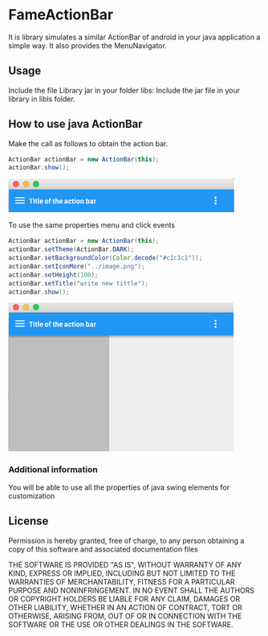 # FameActionBar
It is library simulates a similar ActionBar of android in your java application a simple way. It also provides the MenuNavigator.

## Usage
Include the file Library jar in your folder libs:
Include the jar file in your library in libls  folder.

## How to use java ActionBar
Make the call as follows to obtain the action bar.
```java
ActionBar actionBar = new ActionBar(this);
actionBar.show();
```
![GitHub Logo](https://github.com/rcrepaldi/FameActionBar/blob/master/files-readme/actionbar.png "actionbar")

To use the same properties menu and click events
```java
ActionBar actionBar = new ActionBar(this);
actionBar.setTheme(ActionBar.DARK);
actionBar.setBackgroundColor(Color.decode("#c1c1c1"));
actionBar.setIconMore("../image.png");
actionBar.setHeight(100);
actionBar.setTitle("write new tittle");
actionBar.show();
```
![GitHub Logo](https://github.com/rcrepaldi/FameActionBar/blob/master/files-readme/full-navigation.png "menu navigation open")

### Additional information
You will be able to use all the properties of java swing elements for customization

## License

Permission is hereby granted, free of charge, to any person obtaining a copy of this software and associated documentation files

THE SOFTWARE IS PROVIDED "AS IS", WITHOUT WARRANTY OF ANY KIND, EXPRESS OR IMPLIED, INCLUDING BUT NOT LIMITED TO THE WARRANTIES OF MERCHANTABILITY, FITNESS FOR A PARTICULAR PURPOSE AND NONINFRINGEMENT. IN NO EVENT SHALL THE AUTHORS OR COPYRIGHT HOLDERS BE LIABLE FOR ANY CLAIM, DAMAGES OR OTHER LIABILITY, WHETHER IN AN ACTION OF CONTRACT, TORT OR OTHERWISE, ARISING FROM, OUT OF OR IN CONNECTION WITH THE SOFTWARE OR THE USE OR OTHER DEALINGS IN THE SOFTWARE.
